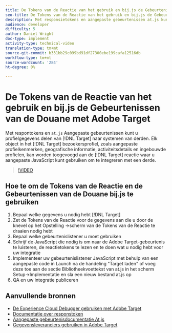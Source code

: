 ```yaml
---
title: De Tokens van de Reactie van het gebruik en bij.js de Gebeurtenissen van de Douane met Adobe Target
seo-title: De Tokens van de Reactie van het gebruik en bij.js de Gebeurtenissen van de Douane met Adobe Target
description: Met responsietokens en aangepaste gebeurtenissen at.js kunt u profielgegevens van Target naar systemen van derden delen. Elk object in het Target-bezoekersprofiel, zoals aangepaste profielkenmerken, geografische informatie, activiteitsdetails en ingebouwde profielen, kan worden toegevoegd aan de Target-reactie, waar u aangepaste JavaScript kunt gebruiken om te integreren met een derde.
audience: developer
difficulty: 5
author: Daniel Wright
doc-type: implement
activity-type: technical-video
translation-type: tm+mt
source-git-commit: b331bb29c099bd91df27300ebe199cafa12516db
workflow-type: tm+mt
source-wordcount: '284'
ht-degree: 0%

---
```



# De Tokens van de Reactie van het gebruik en bij.js de Gebeurtenissen van de Douane met Adobe Target

Met respontokens en `at.js` Aangepaste gebeurtenissen kunt u profielgegevens delen van [!DNL Target] naar systemen van derden. Elk object in het [!DNL Target] bezoekersprofiel, zoals aangepaste profielkenmerken, geografische informatie, activiteitsdetails en ingebouwde profielen, kan worden toegevoegd aan de [!DNL Target] reactie waar u aangepaste JavaScript kunt gebruiken om te integreren met een derde.

>[!VIDEO](https://video.tv.adobe.com/v/23253/?quality=12)

## Hoe te om de Tokens van de Reactie en de Gebeurtenissen van de Douane bij.js te gebruiken

1. Bepaal welke gegevens u nodig hebt [!DNL Target]
1. Zet de Tokens van de Reactie voor de gegevens aan die u door de knevel op het Opstelling ->scherm van de Tokens van de Reactie te draaien nodig hebt
1. Bepaal welke gebeurtenislistener u moet gebruiken
1. Schrijf de JavaScript die nodig is om naar de Adobe Target-gebeurtenis te luisteren, de reactietokens te lezen en te doen wat u nodig hebt voor uw integratie
1. Implementeer uw gebeurtenislistener JavaScript met behulp van een aangepaste code in Launch na de handeling &quot;Target laden&quot; of voeg deze toe aan de sectie Bibliotheekvoettekst van at.js in het scherm Setup->Implementatie en sla een nieuw bestand at.js op
1. QA en uw integratie publiceren

## Aanvullende bronnen

* [De Experience Cloud Debugger gebruiken met Adobe Target](../troubleshooting/troubleshoot-with-the-experience-cloud-debugger.md)
* [Documentatie over responstoken](https://docs.adobe.com/help/en/target/using/administer/response-tokens.html)
* [Aangepaste gebeurtenisdocumentatie At.js](https://docs.adobe.com/content/help/en/target/using/implement-target/client-side/functions-overview/atjs-custom-events.html)
* [Gegevensleveranciers gebruiken in Adobe Target](use-data-providers-to-integrate-third-party-data.md)
